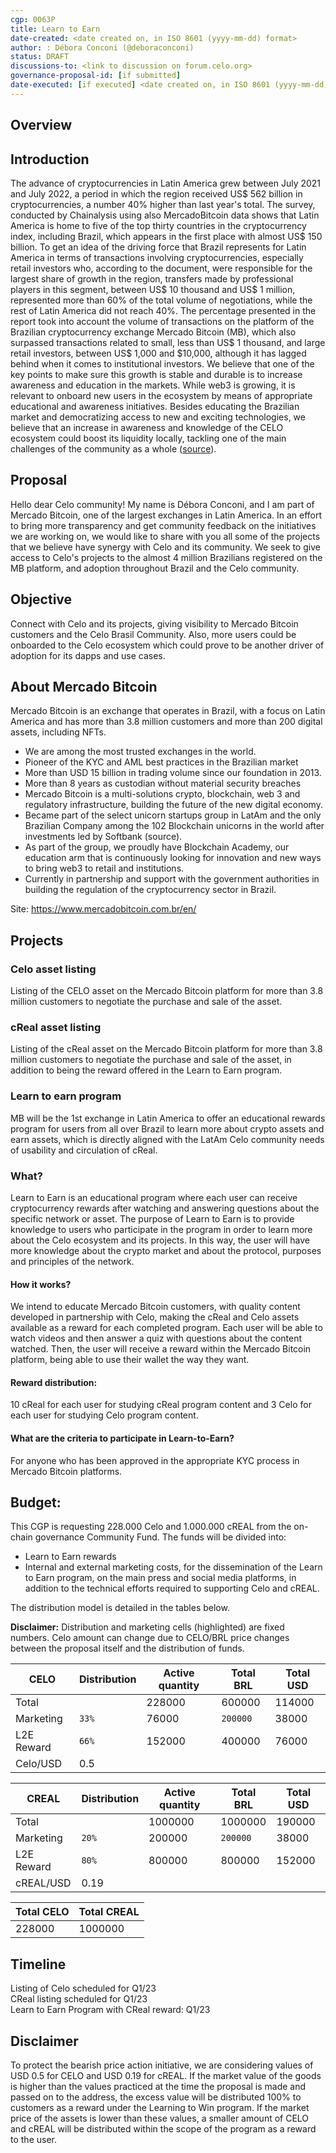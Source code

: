 ```yaml
---
cgp: 0063P
title: Learn to Earn 
date-created: <date created on, in ISO 8601 (yyyy-mm-dd) format>
author: : Débora Conconi (@deboraconconi) 
status: DRAFT 
discussions-to: <link to discussion on forum.celo.org>
governance-proposal-id: [if submitted]
date-executed: [if executed] <date created on, in ISO 8601 (yyyy-mm-dd) format>
---
```

## Overview


## Introduction
The advance of cryptocurrencies in Latin America grew between July 2021 and July 2022, a period in which the region received US$ 562 billion in cryptocurrencies, a number 40% higher than last year's total. The survey, conducted by Chainalysis using also MercadoBitcoin data shows that Latin America is home to five of the top thirty countries in the cryptocurrency index, including Brazil, which appears in the first place with almost US$ 150 billion.
To get an idea of ​​the driving force that Brazil represents for Latin America in terms of transactions involving cryptocurrencies, especially retail investors who, according to the document, were responsible for the largest share of growth in the region, transfers made by professional players in this segment, between US$ 10 thousand and US$ 1 million, represented more than 60% of the total volume of negotiations, while the rest of Latin America did not reach 40%.
The percentage presented in the report took into account the volume of transactions on the platform of the Brazilian cryptocurrency exchange Mercado Bitcoin (MB), which also surpassed transactions related to small, less than US$ 1 thousand, and large retail investors, between US$ 1,000 and $10,000, although it has lagged behind when it comes to institutional investors.
We believe that one of the key points to make sure this growth is stable and durable is to increase awareness and education in the markets. While web3 is growing, it is relevant to onboard new users in the ecosystem by means of appropriate educational and awareness initiatives. 
Besides educating the Brazilian market and democratizing access to new and exciting technologies, we believe that an increase in awareness and knowledge of the CELO ecosystem could boost its liquidity locally, tackling one of the main challenges of the community as a whole ([source](https://github.com/celo-org/governance/blob/main/CGPs/cgp-0049.md)).


## Proposal
Hello dear Celo community! My name is Débora Conconi, and I am part of Mercado Bitcoin, one of the  largest exchanges in Latin America.
In an effort to bring more transparency and get community feedback on the initiatives we are working on, we would like to share with you all some of the projects that we believe have synergy with Celo and its community.
We seek to give access to Celo's projects to the almost 4 million Brazilians registered on the MB platform, and adoption throughout Brazil and the Celo community.


## Objective
Connect with Celo and its projects, giving visibility to Mercado Bitcoin customers and the Celo Brasil Community.
Also, more users could be onboarded to the Celo ecosystem which could prove to be another driver of adoption for its dapps and use cases.


## About Mercado Bitcoin 
Mercado Bitcoin is an exchange that operates in Brazil, with a focus on Latin America and has more than 3.8 million customers and more than 200 digital assets, including NFTs.
 - We are among the most trusted exchanges in the world. 
 - Pioneer of the KYC and AML best practices in the Brazilian market
 - More than  USD 15 billion in trading volume since our foundation in 2013.
 - More than 8 years as custodian without material security breaches
 - Mercado Bitcoin is a multi-solutions crypto, blockchain, web 3 and regulatory infrastructure, building the future of the new digital economy.
 - Became part of the select unicorn startups group in LatAm and the only Brazilian Company among the 102  Blockchain unicorns in the world after investments led by  Softbank (source).
 - As part of the group, we proudly have Blockchain Academy, our education arm that is continuously looking for innovation and new ways to bring web3 to retail and institutions.
 - Currently in partnership and support with the government authorities  in building the regulation of the cryptocurrency sector in Brazil.


Site: https://www.mercadobitcoin.com.br/en/

## Projects
### Celo asset listing
Listing of the CELO asset on the Mercado Bitcoin platform for more than 3.8 million customers to negotiate the purchase and sale of the asset.

### cReal asset listing
Listing of the cReal asset on the Mercado Bitcoin platform for more than 3.8 million customers to negotiate the purchase and sale of the asset, in addition to being the reward offered in the Learn to Earn program.

### Learn to earn program
MB will be the 1st exchange in Latin America to offer an educational rewards program for users from all over Brazil to learn more about crypto assets and earn assets, which is directly aligned with the LatAm Celo community needs of usability and circulation of cReal.

### What?
Learn to Earn is an educational program where each user can receive cryptocurrency rewards after watching and answering questions about the specific network or asset. The purpose of Learn to Earn is to provide knowledge to users who participate in the program in order to learn more about the Celo ecosystem and its projects. In this way, the user will have more knowledge about the crypto market and about the protocol, purposes and principles of the network.

#### How it works?
We intend to educate Mercado Bitcoin customers, with quality content developed in partnership with Celo, making the cReal and Celo assets available as a reward for each completed program.
Each user will be able to watch videos and then answer a quiz with questions about the content watched.
Then, the user will receive a reward within the Mercado Bitcoin platform, being able to use their wallet the way they want.


#### Reward distribution:
10 cReal for each user for studying cReal program content and 3 Celo for each user for studying  Celo program content.



#### What are the criteria to participate in Learn-to-Earn?
For anyone who has been approved in the appropriate KYC process in Mercado Bitcoin platforms. 


## Budget:
This CGP is requesting 228.000 Celo and 1.000.000 cREAL  from the on-chain governance Community Fund.
The funds will be divided into: 
 - Learn to Earn rewards
 - Internal and external marketing costs, for the dissemination of the Learn to Earn program, on the main press and social media platforms, in addition to the technical efforts required to supporting  Celo and cREAL.

The distribution model is detailed in the tables below.

**Disclaimer:** Distribution and marketing cells (highlighted) are fixed numbers. Celo amount can change due to CELO/BRL price changes between the proposal itself and the distribution of funds.


| CELO         | Distribution | Active quantity | Total BRL| Total USD |
|--------------|--------------|-----------------|-----------|------------|
| Total        |              | 228000          | 600000 |          114000  |
| Marketing  | `33%`       | 76000     | `200000`  |     38000       |
| L2E Reward   | `66%`       | 152000     | 400000  |    76000        |
| Celo/USD     | 0.5         |                 |           |            |

| CREAL        | Distribution | Active quantity | Total BRL | Total USD |
|--------------|--------------|-----------------|-----------|------------|
| Total        |              | 1000000         | 1000000 |      190000      |
| Marketing  | `20%`       | 200000     | `200000`  |      38000      |
| L2E Reward   | `80%`       | 800000     | 800000 |     152000       |
| cREAL/USD    | 0.19       |                 |           |            |


| Total CELO | Total CREAL | 
|-----------|------------|
| 228000 | 1000000 |


## Timeline
Listing of Celo scheduled for Q1/23<br />
CReal listing scheduled for Q1/23<br />
Learn to Earn Program with CReal reward: Q1/23<br />

## Disclaimer
To protect the bearish price action initiative, we are considering values of USD 0.5 for CELO and USD 0.19 for cREAL. If the market value of the goods is higher than the values practiced at the time the proposal is made and passed on to the address, the excess value will be distributed 100% to customers as a reward under the Learning to Win program. If the market price of the assets is lower than these values, a smaller amount of CELO and cREAL will be distributed within the scope of the program as a reward to the user.
